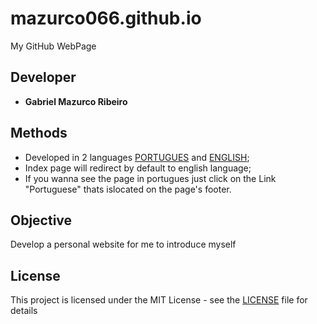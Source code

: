 # mazurco066.github.io
My GitHub WebPage

## Developer
* **Gabriel Mazurco Ribeiro**

## Methods
* Developed in 2 languages [PORTUGUES](pt) and [ENGLISH](en);
* Index page will redirect by default to english language;
* If you wanna see the page in portugues just click on the Link "Portuguese" thats islocated on the page's footer.

## Objective
Develop a personal website for me to introduce myself

## License

This project is licensed under the MIT License - see the [LICENSE](LICENSE) file for details
